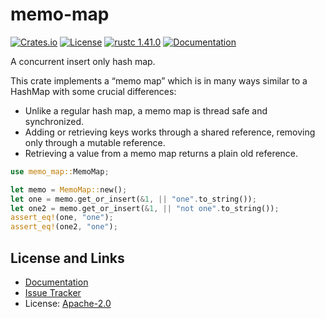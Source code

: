 # memo-map

[![Crates.io](https://img.shields.io/crates/d/memo-map.svg)](https://crates.io/crates/memo-map)
[![License](https://img.shields.io/github/license/mitsuhiko/memo-map)](https://github.com/mitsuhiko/memo-map/blob/main/LICENSE)
[![rustc 1.41.0](https://img.shields.io/badge/rust-1.43%2B-orange.svg)](https://img.shields.io/badge/rust-1.43%2B-orange.svg)
[![Documentation](https://docs.rs/memo-map/badge.svg)](https://docs.rs/memo-map)

A concurrent insert only hash map.

This crate implements a “memo map” which is in many ways similar to a HashMap with some crucial differences:

* Unlike a regular hash map, a memo map is thread safe and synchronized.
* Adding or retrieving keys works through a shared reference, removing only
  through a mutable reference.
* Retrieving a value from a memo map returns a plain old reference.

```rust
use memo_map::MemoMap;

let memo = MemoMap::new();
let one = memo.get_or_insert(&1, || "one".to_string());
let one2 = memo.get_or_insert(&1, || "not one".to_string());
assert_eq!(one, "one");
assert_eq!(one2, "one");
```

## License and Links

- [Documentation](https://docs.rs/memo-map/)
- [Issue Tracker](https://github.com/mitsuhiko/memo-map/issues)
- License: [Apache-2.0](https://github.com/mitsuhiko/memo-map/blob/main/LICENSE)

